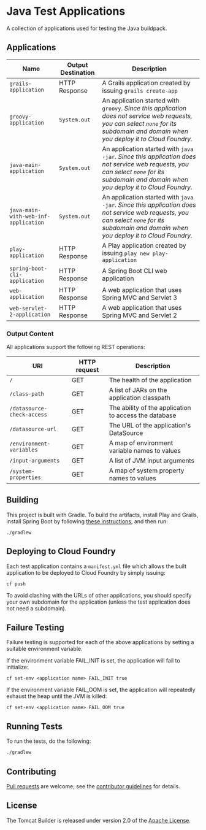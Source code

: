 # Java Test Applications

A collection of applications used for testing the Java buildpack.

## Applications

| Name | Output Destination | Description
| ---- | ------ | -----------
`grails-application` | HTTP Response | A Grails application created by issuing `grails create-app`
`groovy-application` | `System.out` | An application started with `groovy`. _Since this application does not service web requests, you can select `none` for its subdomain and domain when you deploy it to Cloud Foundry._
`java-main-application` | `System.out` | An application started with `java -jar`. _Since this application does not service web requests, you can select `none` for its subdomain and domain when you deploy it to Cloud Foundry._
`java-main-with-web-inf-application` | `System.out` | An application started with `java -jar`. _Since this application does not service web requests, you can select `none` for its subdomain and domain when you deploy it to Cloud Foundry._
`play-application` | HTTP Response | A Play application created by issuing `play new play-application`
`spring-boot-cli-application` | HTTP Response | A Spring Boot CLI web application
`web-application` | HTTP Response | A web application that uses Spring MVC and Servlet 3
`web-servlet-2-application` | HTTP Response | A web application that uses Spring MVC and Servlet 2

### Output Content
All applications support the following REST operations:

| URI | HTTP request | Description
| --- | ------------ | -----------
`/` | GET | The health of the application
`/class-path` | GET | A list of JARs on the application classpath
`/datasource-check-access` | GET | The ability of the application to access the database
`/datasource-url` | GET | The URL of the application's DataSource
`/environment-variables` | GET | A map of environment variable names to values
`/input-arguments` | GET | A list of JVM input arguments
`/system-properties` | GET | A map of system property names to values

## Building

This project is built with Gradle. To build the artifacts, install Play and Grails, install Spring Boot by following [these instructions](https://github.com/spring-projects/spring-boot), and then run:

```plain
./gradlew
```

## Deploying to Cloud Foundry

Each test application contains a `manifest.yml` file which allows the built application to be deployed to Cloud Foundry by simply issuing:

```plain
cf push
```

To avoid clashing with the URLs of other applications, you should specify your own subdomain for the application (unless the test application does not need a subdomain).

## Failure Testing

Failure testing is supported for each of the above applications by setting a suitable environment variable.

If the environment variable FAIL_INIT is set, the application will fail to initialize:

```plain
cf set-env <application name> FAIL_INIT true
```

If the environment variable FAIL_OOM is set, the application will repeatedly exhaust the heap until the JVM is killed:

```plain
cf set-env <application name> FAIL_OOM true
```

## Running Tests
To run the tests, do the following:

```bash
./gradlew
```

## Contributing
[Pull requests][] are welcome; see the [contributor guidelines][] for details.

[Pull requests]: http://help.github.com/send-pull-requests
[contributor guidelines]: CONTRIBUTING.md

## License
The Tomcat Builder is released under version 2.0 of the [Apache License][].

[Apache License]: http://www.apache.org/licenses/LICENSE-2.0

